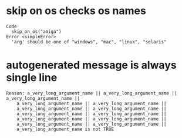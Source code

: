 # skip on os checks os names

    Code
      skip_on_os("amiga")
    Error <simpleError>
      'arg' should be one of "windows", "mac", "linux", "solaris"

# autogenerated message is always single line

    Reason: a_very_long_argument_name || a_very_long_argument_name || a_very_long_argument_name || 
        a_very_long_argument_name || a_very_long_argument_name || 
        a_very_long_argument_name || a_very_long_argument_name || 
        a_very_long_argument_name || a_very_long_argument_name || 
        a_very_long_argument_name || a_very_long_argument_name || 
        a_very_long_argument_name || a_very_long_argument_name || 
        a_very_long_argument_name is not TRUE

